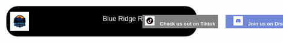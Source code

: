 
<style>
        .navbar {
            border-radius: 30px;
            display: flex;
            justify-content: space-between;
            align-items: center;
            background-color: black;
            padding: 10px;
            height: 60px;
        }
        .navbar a {
            text-decoration: none;
            color: grey;
            display: inline-block;
            margin-right: 20px;
            font-weight: bold;
        }
        .navbar img {
            width: 50px; /* Adjust the width as needed */
            height: auto; /* Maintain aspect ratio */
        }
        h1 {
            text-align: center;
            color: black;
        }
        body {
            background-image: url("img/Background.png");
        }
        .button {
            display: flex;
            align-items: center;
            background-color: transparent;
            border: none;
        }
        .button img {
            width: 25px;
            height: auto;
            margin-right: 10px;
        }
        .button span {
            color: black;
        }
        .button.tiktok span {
            color: white;
            font-weight: bold;
        }
        .button.discord span {
            color: white;
            font-weight: bold;
        }
        .discordbutton {
            font-weight: bold;
            border: none;
            text-decoration-thickness: 5px;
            display: block;
            margin: auto;
            width: 200px; /* Adjust the width as needed */
            height: 35px; /* Adjust the height as needed */
            background-color: #7289d9;
            color: white;
        }
        .tiktokbutton {
            font-weight: bold;
            border: none;
            text-decoration-thickness: 5px;
            display: block;
            margin: auto;
            width: 200px; /* Adjust the width as needed */
            height: 35px; /* Adjust the height as needed */
            background-color: grey;
            color: white;
        }
        .gridbuttons {
            font-weight: bold;
            border: none;
            text-decoration-thickness: 5px;
            display: block;
            margin: auto;
            width: 200px; /* Adjust the width as needed */
            height: 35px; /* Adjust the height as needed */
            background-color: blue;
            color: white;
        }
        .navbar img.rp-logo {
            width: 50px;
            height: auto;
        }
        .right-buttons {
            display: flex;
            align-items: center;
        }
        .servertitle p {
            display: block;
            margin: 65%;
            width: 300px;
            height: 35px;
            color: white;
            font-size: large;
            font-family: Impact, Haettenschweiler, 'Arial Narrow Bold', sans-serif;
        }
        .button.discord {
        display: flex; /* Add this line */
        align-items: center; /* Add this line */
    }

    .button.tiktok {
        display: flex; /* Add this line */
        align-items: center; /* Add this line */
    }
</style>




<div class="navbar">
        <img src="img/Rplogo.png" alt="RP Logo" class="rp-logo">
        <div class="servertitle">
            <p>Blue Ridge Roleplay</p>
        </div>
        <div class="right-buttons">
            <a href="https://www.tiktok.com/@officalblueridgeroleplay" class="button tiktok">
                <button class="tiktokbutton">
                    <img src="img/Tiktok.png" alt="Tiktok Logo">
                    <span>Check us out on Tiktok</span>
                </button>
            </a>
            <a href="https://discord.gg/EyNkNp9R8z" class="button discord">
                <button class="discordbutton">
                    <img src="img/Discord.png" alt="Discord Logo">
                    <span>Join us on Discord</span>
                </button>
            </a>
        </div>
    </div>